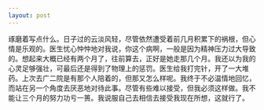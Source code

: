 ```yaml
---
layout: post
---
```


琢磨着写点什么。日子过的云淡风轻，尽管依然遭受着前几月积累下的祸根，但心情是乐观的。医生忧心忡忡地对我说，你这个病啊，一般是因为精神压力过大导致的。想起来大概已经有两个月了，往前算去，正好是她走那几个月。我还以为我的心灵足够强壮，可最后还是得到了物理上的惩罚。医生给我打完针，开了一大堆药。上次去广二院是有那个人陪着的，但那又怎么样呢。我终于不必温情地回忆，而站在另一个角度去厌恶地对待此事。尽管有些难以接受，但我必须这样做。我不能让三个月的努力功亏一篑。我说服自己去相信去接受我现在所想，这就行了。

